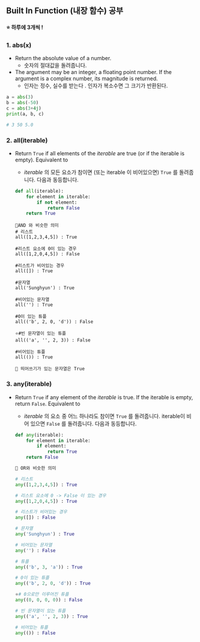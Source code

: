 ## Built In Function (내장 함수) 공부

#### ⭐ 하루에 3개씩 !



### 1. abs(x)

- Return the absolute value of a number.
  - 숫자의 절대값을 돌려줍니다.
- The argument may be an integer, a floating point number.
  If the argument is a complex number, its magnitude is returned.
  - 인자는 정수, 실수를 받는다 . 인자가 복소수면 그 크기가 반환된다.

```python
a = abs(3)
b = abs(-50)
c = abs(3+4j)
print(a, b, c)

# 3 50 5.0
```



### 2. all(iterable)

- Return `True` if all elements of the *iterable* are true (or if the iterable is empty). Equivalent to

  - *iterable* 의 모든 요소가 참이면 (또는 iterable 이 비어있으면) `True` 를 돌려줍니다. 다음과 동등합니다.

  ```python
  def all(iterable):
      for element in iterable:
          if not element:
              return False
      return True
  ```

  ```
  📌AND 와 비슷한 의미
  # 리스트
  all([1,2,3,4,5]) : True
  
  #리스트 요소에 0이 있는 경우
  all([1,2,0,4,5]) : False
  
  #리스트가 비어있는 경우
  all([]) : True
  
  #문자열
  all('Sunghyun') : True
  
  #비어있는 문자열
  all('') : True
  
  #0이 있는 튜플
  all(('b', 2, 0, 'd')) : False
  
  ⭐#빈 문자열이 있는 튜플
  all(('a', '', 2, 3)) : False
  
  #비어있는 튜플
  all(()) : True
  
  📌 띄어쓰기가 있는 문자열은 True
  ```



### 3. any(iterable)

- Return `True` if any element of the *iterable* is true. If the iterable is empty, return `False`. Equivalent to

  - *iterable* 의 요소 중 어느 하나라도 참이면 `True` 를 돌려줍니다. iterable이 비어 있으면 `False` 를 돌려줍니다. 다음과 동등합니다.

  ```python
  def any(iterable):
      for element in iterable:
          if element:
              return True
      return False
  ```

  ```python
  📌 OR와 비슷한 의미
  
  # 리스트
  any([1,2,3,4,5]) : True
  
  # 리스트 요소에 0 -> False 이 있는 경우
  any([1,2,0,4,5]) : True
  
  # 리스트가 비어있는 경우
  any([]) : False
  
  # 문자열
  any('Sunghyun') : True
  
  # 비어있는 문자열
  any('') : False
  
  # 튜플
  any(('b', 3, 'a')) : True
  
  # 0이 있는 튜플
  any(('b', 2, 0, 'd')) : True
  
  ⭐# 0으로만 이루어진 튜플
  any((0, 0, 0, 0)) : False
  
  # 빈 문자열이 있는 튜플
  any(('a', '', 2, 3)) : True
  
  # 비어있는 튜플
  any(()) : False
  ```

  

